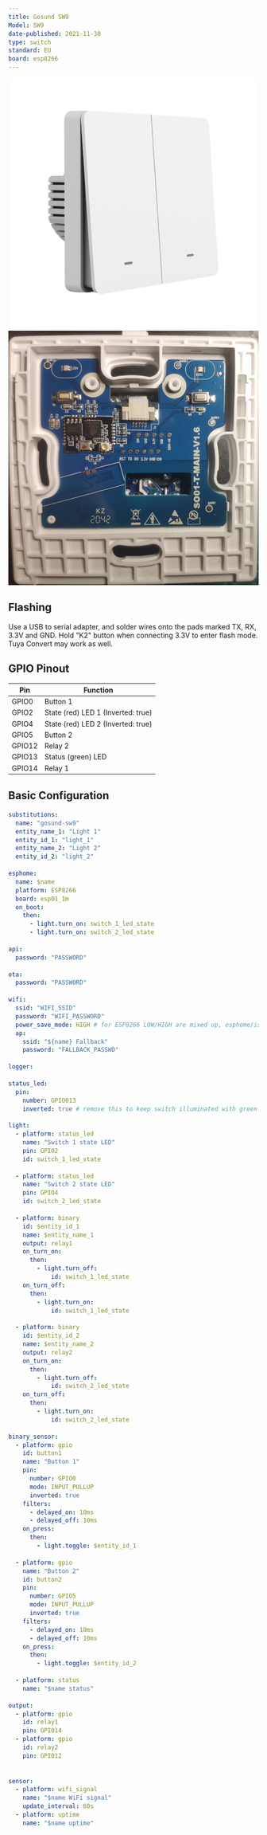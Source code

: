 ```yaml
---
title: Gosund SW9
Model: SW9
date-published: 2021-11-30
type: switch
standard: EU
board: esp8266
---
```


![Product Image](gosund_sw9.jpg "Product Image")
![Gosund SW9 internals](gosund_sw9_int.jpg "Gosund SW9 internals")

## Flashing

Use a USB to serial adapter, and solder wires onto the pads marked TX, RX, 3.3V and GND. Hold "K2" button when connecting 3.3V to enter flash mode. Tuya Convert may work as well.

## GPIO Pinout

| Pin    | Function                               |  
| ------ | -------------------------------------- |
| GPIO0  | Button 1                               |
| GPIO2  | State (red) LED 1 (Inverted: true)     |
| GPIO4  | State (red) LED 2 (Inverted: true)     |
| GPIO5  | Button 2                               |
| GPIO12 | Relay 2                                |
| GPIO13 | Status (green) LED                     |
| GPIO14 | Relay 1                                |

## Basic Configuration

```yaml
substitutions:
  name: "gosund-sw9"
  entity_name_1: "Light 1"
  entity_id_1: "light_1"
  entity_name_2: "Light 2"
  entity_id_2: "light_2"
  
esphome:
  name: $name
  platform: ESP8266
  board: esp01_1m
  on_boot:
    then:
      - light.turn_on: switch_1_led_state
      - light.turn_on: switch_2_led_state

api:
  password: "PASSWORD"

ota:
  password: "PASSWORD"

wifi:
  ssid: "WIFI_SSID"
  password: "WIFI_PASSWORD"
  power_save_mode: HIGH # for ESP8266 LOW/HIGH are mixed up, esphome/issues/issues/1532
  ap:
    ssid: "${name} Fallback"
    password: "FALLBACK_PASSWD"

logger:

status_led:
  pin:
    number: GPIO013
    inverted: true # remove this to keep switch illuminated with green LEDs

light:
  - platform: status_led
    name: "Switch 1 state LED"
    pin: GPIO2
    id: switch_1_led_state

  - platform: status_led
    name: "Switch 2 state LED"
    pin: GPIO4
    id: switch_2_led_state

  - platform: binary
    id: $entity_id_1
    name: $entity_name_1
    output: relay1
    on_turn_on:
      then:
        - light.turn_off:
            id: switch_1_led_state
    on_turn_off:
      then:
        - light.turn_on:
            id: switch_1_led_state

  - platform: binary
    id: $entity_id_2
    name: $entity_name_2
    output: relay2
    on_turn_on:
      then:
        - light.turn_off:
            id: switch_2_led_state
    on_turn_off:
      then:
        - light.turn_on:
            id: switch_2_led_state

binary_sensor:
  - platform: gpio
    id: button1
    name: "Button 1"
    pin:
      number: GPIO0
      mode: INPUT_PULLUP
      inverted: true
    filters:
      - delayed_on: 10ms
      - delayed_off: 10ms
    on_press:
      then:
        - light.toggle: $entity_id_1

  - platform: gpio
    name: "Button 2"
    id: button2
    pin:
      number: GPIO5
      mode: INPUT_PULLUP
      inverted: true
    filters:
      - delayed_on: 10ms
      - delayed_off: 10ms
    on_press:
      then:
        - light.toggle: $entity_id_2

  - platform: status
    name: "$name status"

output:
  - platform: gpio
    id: relay1
    pin: GPIO14
  - platform: gpio
    id: relay2
    pin: GPIO12


sensor:
  - platform: wifi_signal
    name: "$name WiFi signal"
    update_interval: 60s
  - platform: uptime
    name: "$name uptime"
```
